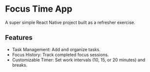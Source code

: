 # Focus Time App

A super simple React Native project built as a refresher exercise.

## Features

- Task Management: Add and organize tasks.
- Focus History: Track completed focus sessions.
- Customizable Timer: Set work intervals (10, 15, or 20 minutes) and breaks.
